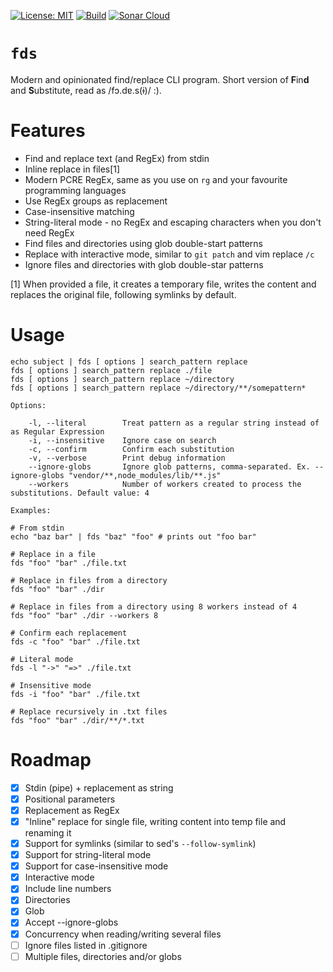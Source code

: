 [![License: MIT](https://img.shields.io/badge/License-MIT-yellow.svg)](LICENSE)
[![Build](https://github.com/gabrieloliverio/fds/actions/workflows/go.yml/badge.svg)](https://github.com/gabrieloliverio/fds/actions/workflows/go.yml)
[![Sonar Cloud](https://sonarcloud.io/api/project_badges/measure?project=gabrieloliverio_fds&metric=alert_status)](https://sonarcloud.io/summary/new_code?id=gabrieloliverio_fds)

# `fds`

Modern and opinionated find/replace CLI program. Short version of **F**in**d** and **S**ubstitute, read as /fɔ.dɐ.s(ɨ)/ :).

# Features

- Find and replace text (and RegEx) from stdin 
- Inline replace in files[1]
- Modern PCRE RegEx, same as you use on `rg` and your favourite programming languages
- Use RegEx groups as replacement
- Case-insensitive matching
- String-literal mode - no RegEx and escaping characters when you don't need RegEx
- Find files and directories using glob double-start patterns
- Replace with interactive mode, similar to `git patch` and vim replace `/c`
- Ignore files and directories with glob double-star patterns

[1] When provided a file, it creates a temporary file, writes the content and replaces the original file, following symlinks by default.

# Usage

```
echo subject | fds [ options ] search_pattern replace
fds [ options ] search_pattern replace ./file
fds [ options ] search_pattern replace ~/directory
fds [ options ] search_pattern replace ~/directory/**/somepattern*

Options:

	-l, --literal        Treat pattern as a regular string instead of as Regular Expression
	-i, --insensitive    Ignore case on search
	-c, --confirm        Confirm each substitution
	-v, --verbose        Print debug information
	--ignore-globs       Ignore glob patterns, comma-separated. Ex. --ignore-globs "vendor/**,node_modules/lib/**.js"
	--workers            Number of workers created to process the substitutions. Default value: 4

Examples:

# From stdin
echo "baz bar" | fds "baz" "foo" # prints out "foo bar"

# Replace in a file
fds "foo" "bar" ./file.txt

# Replace in files from a directory
fds "foo" "bar" ./dir

# Replace in files from a directory using 8 workers instead of 4
fds "foo" "bar" ./dir --workers 8

# Confirm each replacement
fds -c "foo" "bar" ./file.txt

# Literal mode
fds -l "->" "=>" ./file.txt

# Insensitive mode
fds -i "foo" "bar" ./file.txt

# Replace recursively in .txt files
fds "foo" "bar" ./dir/**/*.txt
```

# Roadmap

- [x] Stdin (pipe) + replacement as string
- [x] Positional parameters
- [x] Replacement as RegEx
- [x] "Inline" replace for single file, writing content into temp file and renaming it
- [x] Support for symlinks (similar to sed's `--follow-symlink`)
- [x] Support for string-literal mode
- [x] Support for case-insensitive mode
- [x] Interactive mode
- [x] Include line numbers
- [x] Directories
- [x] Glob
- [x] Accept --ignore-globs
- [x] Concurrency when reading/writing several files
- [ ] Ignore files listed in .gitignore
- [ ] Multiple files, directories and/or globs

